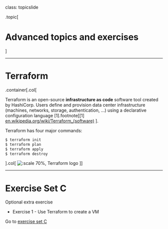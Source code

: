 
class: topicslide

.topic[

# Advanced topics and exercises

]

---

# Terraform

.container[.col[

Terraform is an open-source **infrastructure as code** software tool created by HashiCorp. Users define and provision data center infrastructure (machines, networks, storage, authentication, ...) using a declarative configuration language [1].footnote[\[1\] [en.wikipedia.org/wiki/Terraform_(software)](https://en.wikipedia.org/wiki/Terraform_%28software%29) ].

Terraform has four major commands:

```bash
$ terraform init
$ terraform plan
$ terraform apply
$ terraform destroy
```

].col[
![:scale 70%, Terraform logo](/csc-cloud/img/Terraform_logo.svg)
]]

---

# Exercise Set C

Optional extra exercise

* Exercise 1 - Use Terraform to create a VM

Go to [exercise set C](/exercises.html)

